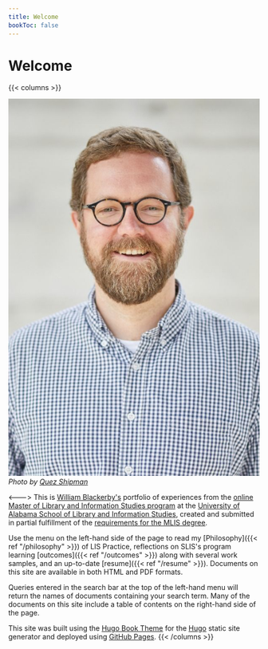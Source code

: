 ```yaml
---
title: Welcome
bookToc: false
---
```


# Welcome

{{< columns >}}

![Headshot](headshot.jpg)_Photo by [Quez Shipman](http://eqsphotography.com/team)_

<--->
This is [William Blackerby's](https://blackerby.github.io/about/) portfolio of experiences from the [online Master of Library and Information Studies program](https://slis.ua.edu/prospective-students/mlis-distance-options/) at the [University of Alabama School of Library and Information Studies](https://slis.ua.edu/), created and submitted in partial fulfillment of the [requirements for the MLIS degree](https://slis.ua.edu/curriculum/).

Use the menu on the left-hand side of the page to read my [Philosophy]({{< ref "/philosophy" >}}) of LIS Practice, reflections on SLIS's program learning [outcomes]({{< ref "/outcomes" >}}) along with several work samples, and an up-to-date [resume]({{< ref "/resume" >}}). Documents on this site are available in both HTML and PDF formats.

Queries entered in the search bar at the top of the left-hand menu will return the names of documents containing your search term. Many of the documents on this site include a table of contents on the right-hand side of the page.

This site was built using the [Hugo Book Theme](https://github.com/alex-shpak/hugo-book) for the [Hugo](https://gohugo.io/) static site generator and deployed using [GitHub Pages](https://pages.github.com/).
{{< /columns >}}

